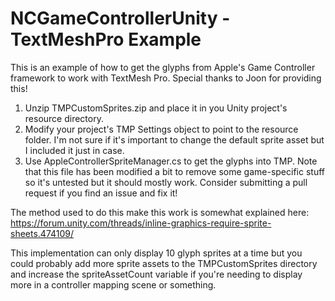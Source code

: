 # NCGameControllerUnity - TextMeshPro Example
This is an example of how to get the glyphs from Apple's Game Controller framework to work with TextMesh Pro.
Special thanks to Joon for providing this!

1. Unzip TMPCustomSprites.zip and place it in you Unity project's resource directory.
2. Modify your project's TMP Settings object to point to the resource folder. I'm not sure if it's important to change the default sprite asset but I included it just in case.
3. Use AppleControllerSpriteManager.cs to get the glyphs into TMP. Note that this file has been modified a bit to remove some game-specific stuff so it's untested but it should mostly work. Consider submitting a pull request if you find an issue and fix it!

The method used to do this make this work is somewhat explained here: https://forum.unity.com/threads/inline-graphics-require-sprite-sheets.474109/

This implementation can only display 10 glyph sprites at a time but you could probably add more sprite assets to the TMPCustomSprites directory and increase the spriteAssetCount variable if you're needing to display more in a controller mapping scene or something.